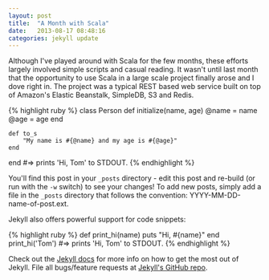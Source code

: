 ```yaml
---
layout: post
title:  "A Month with Scala"
date:   2013-08-17 08:48:16
categories: jekyll update
---
```


Although I've played around with Scala for the few months, these efforts largely involved simple
scripts and casual reading. It wasn't until last month that the opportunity to use Scala in a large
scale project finally arose and I dove right in. The project was a typical REST based web service
built on top of Amazon's Elastic Beanstalk, SimpleDB, S3 and Redis.

{% highlight ruby %}
class Person
    def initialize(name, age)
        @name = name
        @age = age
    end

    def to_s
        "My name is #{@name} and my age is #{@age}"
    end
end
#=> prints 'Hi, Tom' to STDOUT.
{% endhighlight %}

You'll find this post in your `_posts` directory - edit this post and re-build (or run with the `-w` switch) to see your changes!
To add new posts, simply add a file in the `_posts` directory that follows the convention: YYYY-MM-DD-name-of-post.ext.

Jekyll also offers powerful support for code snippets:

{% highlight ruby %}
def print_hi(name)
  puts "Hi, #{name}"
end
print_hi('Tom')
#=> prints 'Hi, Tom' to STDOUT.
{% endhighlight %}

Check out the [Jekyll docs][jekyll] for more info on how to get the most out of Jekyll. File all bugs/feature requests at [Jekyll's GitHub repo][jekyll-gh].

[jekyll-gh]: https://github.com/mojombo/jekyll
[jekyll]:    http://jekyllrb.com

